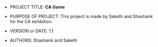 
- PROJECT TITLE:
**CA Game**

- PURPOSE OF PROJECT: 
This project is made by Saketh and Shashank for the CA exhibition. 

- VERSION or DATE: 1.1 
- AUTHORS: Shashank and Saketh


